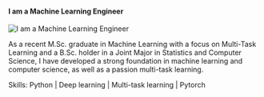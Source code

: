 #### I am a Machine Learning Engineer 
![I am a Machine Learning Engineer ](https://media.licdn.com/dms/image/D5616AQH2PpX_zcKiTA/profile-displaybackgroundimage-shrink_350_1400/0/1672761677238?e=1679529600&v=beta&t=nguiFgki4SONM1k_X5Uu_vjxnQ2k208ztALiZo3izTw)

As a recent M.Sc. graduate in Machine Learning with a focus on Multi-Task Learning and a B.Sc. holder in a Joint Major in Statistics and Computer Science, I have developed a strong foundation in machine learning and computer science, as well as a passion multi-task learning. 

Skills: Python | Deep learning | Multi-task learning | Pytorch

<!--
**sam-finestone/sam-finestone** is a ✨ _special_ ✨ repository because its `README.md` (this file) appears on your GitHub profile.

Here are some ideas to get you started:

- 🔭 I’m currently working on ...
- 🌱 I’m currently learning ...
- 👯 I’m looking to collaborate on ...
- 🤔 I’m looking for help with ...
- 💬 Ask me about ...
- 📫 How to reach me: ...
- 😄 Pronouns: ...
- ⚡ Fun fact: ...
-->
